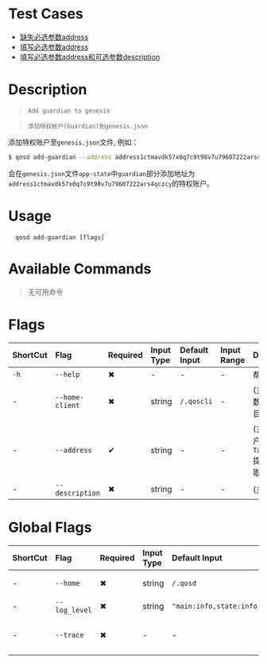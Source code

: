 # Test Cases

- [缺失必选参数address](./TestCase01.md)
- [填写必选参数address](./TestCase02.md)
- [填写必选参数address和可选参数description](./TestCase03.md)

# Description
>     Add guardian to genesis

>     添加特权帐户(Guardian)到genesis.json

添加特权账户至`genesis.json`文件, 例如：
```bash
$ qosd add-guardian --address address1ctmavdk57x0q7c9t98v7u79607222ars4qczcy --description "this is the description"
```
会在`genesis.json`文件`app-state`中`guardian`部分添加地址为`address1ctmavdk57x0q7c9t98v7u79607222ars4qczcy`的特权账户。

# Usage
```
  qosd add-guardian [flags]
```

# Available Commands

>无可用命令

# Flags

| ShortCut | Flag            | Required | Input Type | Default Input | Input Range | Description                                        |
|:---------|:----------------|:---------|:-----------|:--------------|:------------|:---------------------------------------------------|
| `-h`     | `--help`        | ✖        | -          | -             | -           | 帮助文档                                               |
| -        | `--home-client` | ✖        | string     | `/.qoscli`    | -           | (主要参数)keybase所在目录                                  |
| -        | `--address`     | ✔        | string     | -             | -           | (主要参数)特权帐户地址, 可接收`TaxUsageProposal`提议从社区费池提取的QOS代币 |
| -        | `--description` | ✖        | string     | -             | -           | (主要参数)描述                                           |

# Global Flags

| ShortCut | Flag          | Required | Input Type | Default Input                    | Input Range | Description  |
|:---------|:--------------|:---------|:-----------|:---------------------------------|:------------|:-------------|
| -        | `--home`      | ✖        | string     | `/.qosd`                         | -           | 配置和数据的目录     |
| -        | `--log_level` | ✖        | string     | `"main:info,state:info,*:error"` | -           | 日志级别         |
| -        | `--trace`     | ✖        | -          | -                                | -           | 打印出错时的完整堆栈跟踪 |
